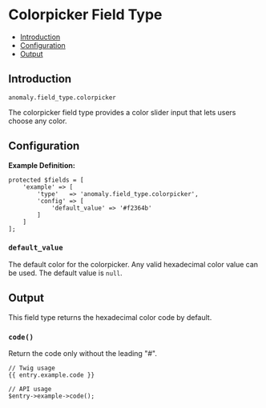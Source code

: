 # Colorpicker Field Type

- [Introduction](#introduction)
- [Configuration](#configuration)
- [Output](#output)


<a name="introduction"></a>
## Introduction

`anomaly.field_type.colorpicker`

The colorpicker field type provides a color slider input that lets users choose any color.


<a name="configuration"></a>
## Configuration

**Example Definition:**

    protected $fields = [
        'example' => [
            'type'   => 'anomaly.field_type.colorpicker',
            'config' => [
                'default_value' => '#f2364b'
            ]
        ]
    ];

### `default_value`

The default color for the colorpicker. Any valid hexadecimal color value can be used. The default value is `null`.


<a name="output"></a>
## Output

This field type returns the hexadecimal color code by default. 

### `code()`

Return the code only without the leading "#".

    // Twig usage
    {{ entry.example.code }}
    
    // API usage
    $entry->example->code();
